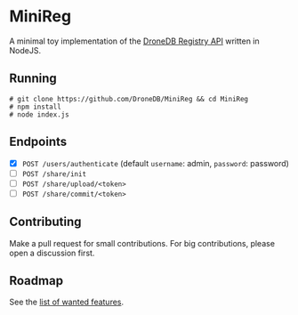 # MiniReg

A minimal toy implementation of the [DroneDB Registry API](https://github.com/DroneDB/Registry) written in NodeJS.

## Running

```
# git clone https://github.com/DroneDB/MiniReg && cd MiniReg
# npm install
# node index.js
```

## Endpoints

  - [x] `POST /users/authenticate` (default `username`: admin, `password`: password)
  - [ ] `POST /share/init`
  - [ ] `POST /share/upload/<token>`
  - [ ] `POST /share/commit/<token>`  

## Contributing

Make a pull request for small contributions. For big contributions, please open a discussion first.

## Roadmap

See the [list of wanted features](https://github.com/DroneDB/MiniReg/issues?q=is%3Aopen+is%3Aissue+label%3A%22new+feature%22).
